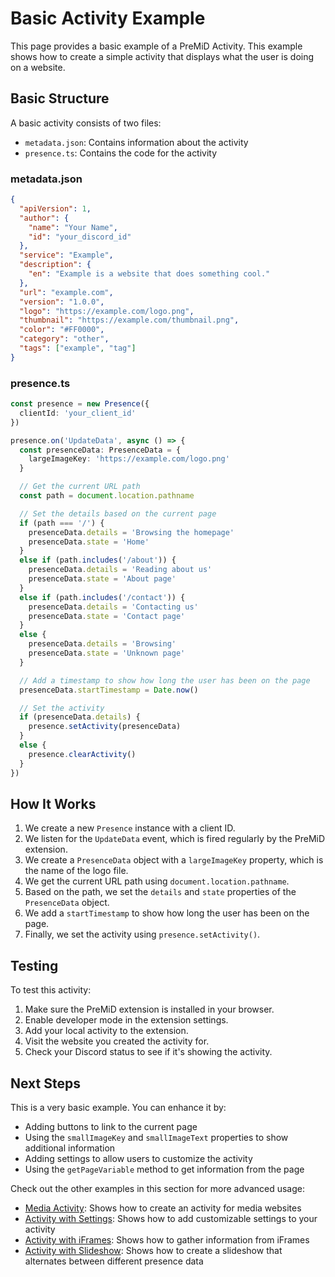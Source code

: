 # Basic Activity Example

This page provides a basic example of a PreMiD Activity. This example shows how to create a simple activity that displays what the user is doing on a website.

## Basic Structure

A basic activity consists of two files:

- `metadata.json`: Contains information about the activity
- `presence.ts`: Contains the code for the activity

### metadata.json

```json
{
  "apiVersion": 1,
  "author": {
    "name": "Your Name",
    "id": "your_discord_id"
  },
  "service": "Example",
  "description": {
    "en": "Example is a website that does something cool."
  },
  "url": "example.com",
  "version": "1.0.0",
  "logo": "https://example.com/logo.png",
  "thumbnail": "https://example.com/thumbnail.png",
  "color": "#FF0000",
  "category": "other",
  "tags": ["example", "tag"]
}
```

### presence.ts

```typescript
const presence = new Presence({
  clientId: 'your_client_id'
})

presence.on('UpdateData', async () => {
  const presenceData: PresenceData = {
    largeImageKey: 'https://example.com/logo.png'
  }

  // Get the current URL path
  const path = document.location.pathname

  // Set the details based on the current page
  if (path === '/') {
    presenceData.details = 'Browsing the homepage'
    presenceData.state = 'Home'
  }
  else if (path.includes('/about')) {
    presenceData.details = 'Reading about us'
    presenceData.state = 'About page'
  }
  else if (path.includes('/contact')) {
    presenceData.details = 'Contacting us'
    presenceData.state = 'Contact page'
  }
  else {
    presenceData.details = 'Browsing'
    presenceData.state = 'Unknown page'
  }

  // Add a timestamp to show how long the user has been on the page
  presenceData.startTimestamp = Date.now()

  // Set the activity
  if (presenceData.details) {
    presence.setActivity(presenceData)
  }
  else {
    presence.clearActivity()
  }
})
```

## How It Works

1. We create a new `Presence` instance with a client ID.
2. We listen for the `UpdateData` event, which is fired regularly by the PreMiD extension.
3. We create a `PresenceData` object with a `largeImageKey` property, which is the name of the logo file.
4. We get the current URL path using `document.location.pathname`.
5. Based on the path, we set the `details` and `state` properties of the `PresenceData` object.
6. We add a `startTimestamp` to show how long the user has been on the page.
7. Finally, we set the activity using `presence.setActivity()`.

## Testing

To test this activity:

1. Make sure the PreMiD extension is installed in your browser.
2. Enable developer mode in the extension settings.
3. Add your local activity to the extension.
4. Visit the website you created the activity for.
5. Check your Discord status to see if it's showing the activity.

## Next Steps

This is a very basic example. You can enhance it by:

- Adding buttons to link to the current page
- Using the `smallImageKey` and `smallImageText` properties to show additional information
- Adding settings to allow users to customize the activity
- Using the `getPageVariable` method to get information from the page

Check out the other examples in this section for more advanced usage:

- [Media Activity](/v1/examples/media): Shows how to create an activity for media websites
- [Activity with Settings](/v1/examples/settings): Shows how to add customizable settings to your activity
- [Activity with iFrames](/v1/examples/iframes): Shows how to gather information from iFrames
- [Activity with Slideshow](/v1/examples/slideshow): Shows how to create a slideshow that alternates between different presence data
